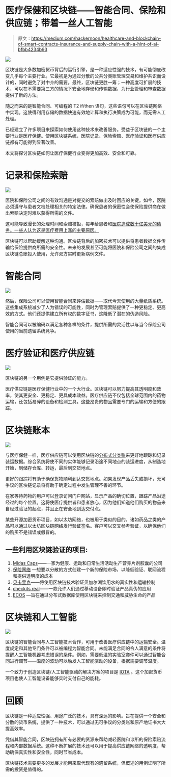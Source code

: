 # 医疗保健和区块链——智能合同、保险和供应链；带着一丝人工智能

> 原文：<https://medium.com/hackernoon/healthcare-and-blockchain-of-smart-contracts-insurance-and-supply-chain-with-a-hint-of-ai-bfbb4234b93>

![](img/eb2194d46799550cb472e69f0801a174.png)

区块链是大多数加密货币背后的运行引擎，是一种适应性强的技术，有可能彻底改变几乎每个主要行业。它最初是为通过分散的公共分类账管理交易和维护共识而设计的，同时避免了对中介的需要。最终，区块链更胜一筹；一种高度可扩展的技术，可以在不需要第三方的情况下安全地存储和传输数据，为行业管理和审查数据提供了新的方法。

随之而来的是智能合同、可编程的 T2 if/then 语句，这些语句可以在区块链网络中实现。这使得利用存储的数据快速有效地计算和执行决策成为可能，而无需人工处理。

已经建立了许多项目来探索如何使用这种技术来改善服务。受益于区块链的一个主要行业是医疗保健。使用区块链系统，医院记录、保险索赔、医疗验证和医疗供应链都有可能得到显著改善。

本文将探讨区块链如何让医疗保健行业变得更加高效、安全和可靠。

# 记录和保险索赔

![](img/cf0dfa4be91696f47e4572fc6f2b136f.png)

医院和保险公司之间的有效沟通是对提交的索赔做出及时回应的关键。如今，医院必须遵守与患者文档处理相关的特定法律。确保患者的保密性会使保险提供商在做出索赔决定时难以获得所需的文件。

这可能导致漫长的处理时间和索赔被拒，每年给患者和[医院造成数十亿美元的债务。一些人认为这是医疗费用上涨的主要原因。](https://www.beckershospitalreview.com/finance/denial-rework-costs-providers-roughly-118-per-claim-4-takeaways.html)

区块链可以帮助缓解这种沟通。区块链背后的加密技术可以提供将患者数据文件传输给保险提供商所需的安全性。未来的发展甚至可能将医院和保险公司之间的集成区块链总账投入使用，允许双方实时更新病例文件。

# 智能合同

![](img/4dbf165bcab57132469bda96de5d08fe.png)

然后，保险公司可以使用智能合同来评估数据——取代今天使用的大量纸质系统。这些集成系统减少了人为错误的可能性，同时为管理索赔提供了一种更稳定、更高效的方式。他们还提供建立所有权的数字证书，这降低了潜在的伪造风险。

智能合同可以被编码以满足各种各样的条件，提供所需的灵活性以与当今保险公司使用的当前遗留系统竞争。

# 医疗验证和医疗供应链

![](img/4af40c83ef2f45e4cce39fd85a4d4b4a.png)

区块链的另一个用例是它提供验证的能力。

医疗供应链是医疗保健行业中的一个大行业。区块链可以努力提高其透明度和效率，使其更安全、更稳定、更具成本效益。医疗供应链不仅包括全球范围内的药物运输，还包括易碎的设备和检测工具。这些昂贵的物品需要专门的运输和方便的跟踪。

# 区块链账本

![](img/5a7ca14139626ec8510012446d110061.png)

与医疗保健一样，医疗供应链可以使用区块链的[分布式分类账](https://pdfs.semanticscholar.org/1b36/ff4cd44f819734ffa5ff97285cf915acbc70.pdf)来更好地跟踪和记录装运数据。综合系统将使不同的实体能够记录沿途不同地点的装运进度，从制造地开始，到储存仓库、转运，最后到交货地点。

更好的跟踪将有助于确保货物顺利到达交货地点。如果发现产品丢失或损坏，无可争议的区块链记录将有助于确定过程中发生管理不善的环节。

在家等待药物的用户可以登录访问门户网站，显示产品的确切位置，跟踪产品沿途经过的每个位置。这将使医疗提供者和患者放心，因为他们知道他们购买的物品来自经过验证的起点，并且正在安全地到达交付点。

某些开源加密货币项目，如以太坊网络，也被用于类似的目的。诸如药品之类的产品可以通过以太坊区块链网络发行验证签名。客户可以交叉参考验证，以确保他们的购买不是错误或假冒的。

## 一些利用区块链验证的项目:

1.  [Midas Caps](https://midascaps.io/)——一家为健康、运动和日常生活活动生产营养片剂胶囊的公司
2.  [保险网络](https://www.insurenetwork.io/) —想要以分散的方式创建一个新的保险市场，以降低验证、联网流程和提供透明度的成本
3.  [贝卡里克](http://baikalika.io/)——将使用区块链技术验证贝加尔湖饮用水的真实性和运输控制
4.  [checkits real](http://checkitsreal.io/)——一款允许人们通过移动设备即时验证产品真伪的应用
5.  [ECOS](http://www.ecos.ee/) —旨在通过分布式数据库使用区块链来控制交通和威胁生命的产品

# 区块链和人工智能

![](img/db6ad3072e062800a90cae5c4225cb0e.png)

区块链的智能合同与人工智能技术合作，可用于改善医疗供应链中的运输安全。温度规定和其他专门条件可以被编程为智能合同。未能满足合同的令人满意的条件将提醒人工智能机器考虑错误的条件。例如，需要低温的实验室套件可以通过智能合同进行调节——温度的波动可以触发人工智能驱动的设备，根据需要调节温度。

一个致力于创造区块链/人工智能驱动的解决方案的项目是 [IOTA](https://www.iota.org/) 。这个加密货币项目也使人工智能设备能够实时支付自己的能耗。

# 回顾

区块链是一种适应性强、用途广泛的技术，具有深远的影响。旨在提供一个安全和分散的货币系统，提供了一种技术，可以通过无可争议的分类账和原产地证书大大提高效率。

凭借其智能合同，区块链拥有所有必要的资源来帮助减轻医院和诊所的保险索赔流程和内部数据系统。这种不断扩展的技术还可以用于提高供应链网络的透明度，帮助确保真实性和安全性，同时节省成本。

区块链技术需要更多的发展才能用来取代现有的遗留系统，但概述的用例证明了所需的投资是值得的。